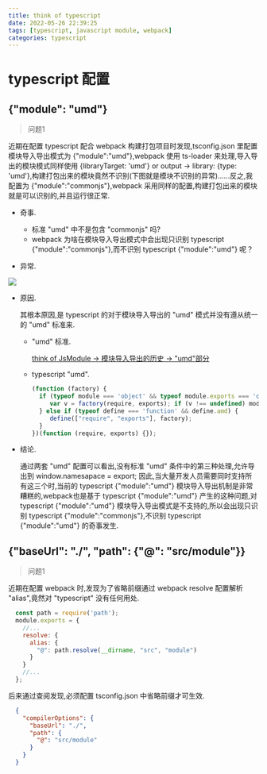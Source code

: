 ```yaml
---
title: think of typescript
date: 2022-05-26 22:39:25
tags: [typescript, javascript module, webpack]
categories: typescript
---
```


# typescript 配置

## {"module": "umd"}

> 问题1

  近期在配置 typescript 配合 webpack 构建打包项目时发现,tsconfig.json 里配置模块导入导出模式为 {"module":"umd"},webpack 使用 ts-loader 来处理,导入导出的模块模式同样使用 {libraryTarget: 'umd'} or output -> library: {type: 'umd'},构建打包出来的模块竟然不识别(下图就是模块不识别的异常)......反之,我配置为 {"module":"commonjs"},webpack 采用同样的配置,构建打包出来的模块就是可以识别的,并且运行很正常.

  - 奇事.

    - 标准 "umd" 中不是包含 "commonjs" 吗?
    - webpack 为啥在模块导入导出模式中会出现只识别 typescript {"module":"commonjs"},而不识别 typescript {"module":"umd"} 呢？

  - 异常.

  ![](https://image.white-than-wood.zone/typescript/typescript_module_umd.png)

  - 原因.

    其根本原因,是 typescript 的对于模块导入导出的 "umd" 模式并没有遵从统一的 "umd" 标准来.

    - "umd" 标准.
    
      <a href='https://white-than-wood.github.io/2022/05/23/thinkofjsmodule/#%E6%A8%A1%E5%9D%97%E5%AF%BC%E5%85%A5%E5%AF%BC%E5%87%BA%E7%9A%84%E5%8E%86%E5%8F%B2'>think of JsModule -> 模块导入导出的历史 -> "umd"部分</a>
    
    - typescript "umd".
    
      ```javascript
      (function (factory) {
        if (typeof module === 'object' && typeof module.exports === 'object') {
           var v = factory(require, exports); if (v !== undefined) module.exports = v;
        } else if (typeof define === 'function' && define.amd) {
           define(["require", "exports"], factory);
        }
      })(function (require, exports) {});
      ```

  - 结论.

    通过两套 "umd" 配置可以看出,没有标准 "umd" 条件中的第三种处理,允许导出到 window.namesapace = export; 因此,当大量开发人员需要同时支持所有这三个时,当前的 typescript {"module":"umd"} 模块导入导出机制是非常糟糕的,webpack也是基于 typescript {"module":"umd"} 产生的这种问题,对 typescript {"module":"umd"} 模块导入导出模式是不支持的,所以会出现只识别 typescript {"module":"commonjs"},不识别 typescript {"module":"umd"} 的奇事发生.

## {"baseUrl": "./", "path": {"@": "src/module"}}

> 问题1

  近期在配置 webpack 时,发现为了省略前缀通过 webpack resolve 配置解析 "alias",竟然对 "typescript" 没有任何用处.

  ```javascript
    const path = require('path');
    module.exports = {
	  //...
      resolve: {
        alias: {
          "@": path.resolve(__dirname, "src", "module")	
        }
      }
      //...
    };
  ```

  后来通过查阅发现,必须配置 tsconfig.json 中省略前缀才可生效.

  ```json
    {
      "compilerOptions": {
        "baseUrl": "./",
        "path": {
          "@": "src/module"
        }
      }
    }
  ```

  
